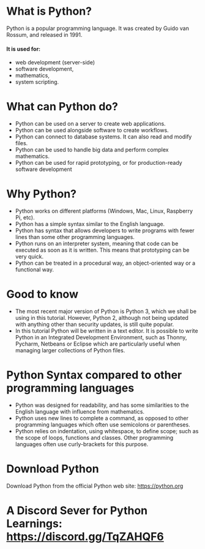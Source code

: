 # What is Python?
Python is a popular programming language. It was created by Guido van Rossum, and released in 1991.
#### It is used for:
  - web development (server-side)
  - software development,
  - mathematics,
  - system scripting.

# What can Python do?

 - Python can be used on a server to create web applications.
 - Python can be used alongside software to create workflows.
 - Python can connect to database systems. It can also read and modify files.
 - Python can be used to handle big data and perform complex mathematics.
 - Python can be used for rapid prototyping, or for production-ready software development

# Why Python?
- Python works on different platforms (Windows, Mac, Linux, Raspberry Pi, etc).
- Python has a simple syntax similar to the English language.
- Python has syntax that allows developers to write programs with fewer lines than some other programming languages.
- Python runs on an interpreter system, meaning that code can be executed as soon as it is written. This means that prototyping can be very quick.
- Python can be treated in a procedural way, an object-oriented way or a functional way.

# Good to know
- The most recent major version of Python is Python 3, which we shall be using in this tutorial. However, Python 2, although not being updated with anything other than security updates, is still quite popular.
- In this tutorial Python will be written in a text editor. It is possible to write Python in an Integrated Development Environment, such as Thonny, Pycharm, Netbeans or Eclipse which are particularly useful when managing larger collections of Python files.

# Python Syntax compared to other programming languages
- Python was designed for readability, and has some similarities to the English language with influence from mathematics.
- Python uses new lines to complete a command, as opposed to other programming languages which often use semicolons or parentheses.
- Python relies on indentation, using whitespace, to define scope; such as the scope of loops, functions and classes. Other programming languages often use curly-brackets for this purpose.

# Download Python
 Download Python from the official Python web site: https://python.org
# A Discord Sever for Python Learnings: https://discord.gg/TqZAHQF6
